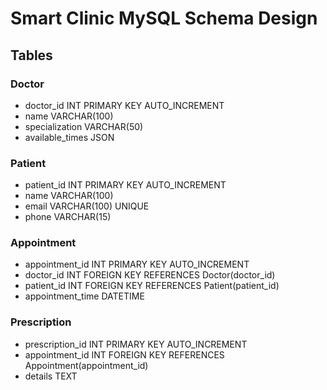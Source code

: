 # Smart Clinic MySQL Schema Design

## Tables

### Doctor
- doctor_id INT PRIMARY KEY AUTO_INCREMENT
- name VARCHAR(100)
- specialization VARCHAR(50)
- available_times JSON

### Patient
- patient_id INT PRIMARY KEY AUTO_INCREMENT
- name VARCHAR(100)
- email VARCHAR(100) UNIQUE
- phone VARCHAR(15)

### Appointment
- appointment_id INT PRIMARY KEY AUTO_INCREMENT
- doctor_id INT FOREIGN KEY REFERENCES Doctor(doctor_id)
- patient_id INT FOREIGN KEY REFERENCES Patient(patient_id)
- appointment_time DATETIME

### Prescription
- prescription_id INT PRIMARY KEY AUTO_INCREMENT
- appointment_id INT FOREIGN KEY REFERENCES Appointment(appointment_id)
- details TEXT
